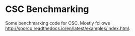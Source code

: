 # CSC Benchmarking

Some benchmarking code for CSC.  Mostly follows <http://sporco.readthedocs.io/en/latest/examples/index.html>.
